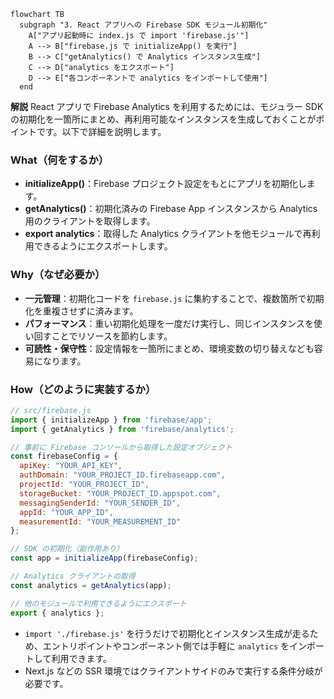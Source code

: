 ```mermaid
flowchart TB
  subgraph "3. React アプリへの Firebase SDK モジュール初期化"
    A["アプリ起動時に index.js で import 'firebase.js'"]
    A --> B["firebase.js で initializeApp() を実行"]
    B --> C["getAnalytics() で Analytics インスタンス生成"]
    C --> D["analytics をエクスポート"]
    D --> E["各コンポーネントで analytics をインポートして使用"]
  end
```

**解説**
React アプリで Firebase Analytics を利用するためには、モジュラー SDK の初期化を一箇所にまとめ、再利用可能なインスタンスを生成しておくことがポイントです。以下で詳細を説明します。

### What（何をするか）

* **initializeApp()**：Firebase プロジェクト設定をもとにアプリを初期化します。
* **getAnalytics()**：初期化済みの Firebase App インスタンスから Analytics 用のクライアントを取得します。
* **export analytics**：取得した Analytics クライアントを他モジュールで再利用できるようにエクスポートします。

### Why（なぜ必要か）

* **一元管理**：初期化コードを `firebase.js` に集約することで、複数箇所で初期化を重複させずに済みます。
* **パフォーマンス**：重い初期化処理を一度だけ実行し、同じインスタンスを使い回すことでリソースを節約します。
* **可読性・保守性**：設定情報を一箇所にまとめ、環境変数の切り替えなども容易になります。

### How（どのように実装するか）

```javascript
// src/firebase.js
import { initializeApp } from 'firebase/app';
import { getAnalytics } from 'firebase/analytics';

// 事前に Firebase コンソールから取得した設定オブジェクト
const firebaseConfig = {
  apiKey: "YOUR_API_KEY",
  authDomain: "YOUR_PROJECT_ID.firebaseapp.com",
  projectId: "YOUR_PROJECT_ID",
  storageBucket: "YOUR_PROJECT_ID.appspot.com",
  messagingSenderId: "YOUR_SENDER_ID",
  appId: "YOUR_APP_ID",
  measurementId: "YOUR_MEASUREMENT_ID"
};

// SDK の初期化（副作用あり）
const app = initializeApp(firebaseConfig);

// Analytics クライアントの取得
const analytics = getAnalytics(app);

// 他のモジュールで利用できるようにエクスポート
export { analytics };
```

* `import './firebase.js'` を行うだけで初期化とインスタンス生成が走るため、エントリポイントやコンポーネント側では手軽に `analytics` をインポートして利用できます。
* Next.js などの SSR 環境ではクライアントサイドのみで実行する条件分岐が必要です。
